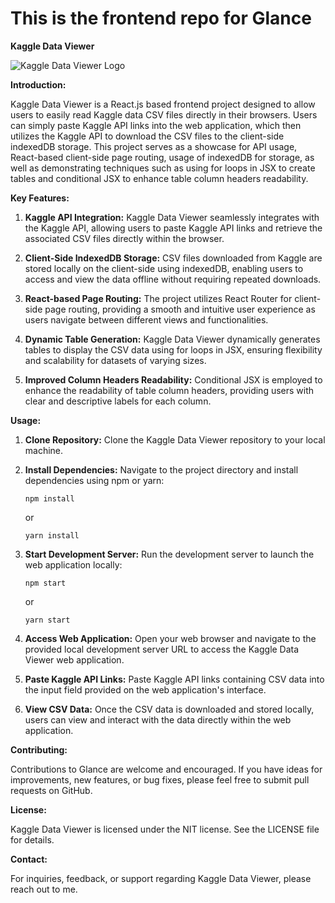 # This is the frontend repo for Glance

**Kaggle Data Viewer**

![Kaggle Data Viewer Logo](kaggle_data_viewer_logo.png)

**Introduction:**

Kaggle Data Viewer is a React.js based frontend project designed to allow users to easily read Kaggle data CSV files directly in their browsers. Users can simply paste Kaggle API links into the web application, which then utilizes the Kaggle API to download the CSV files to the client-side indexedDB storage. This project serves as a showcase for API usage, React-based client-side page routing, usage of indexedDB for storage, as well as demonstrating techniques such as using for loops in JSX to create tables and conditional JSX to enhance table column headers readability.

**Key Features:**

1. **Kaggle API Integration:**
   Kaggle Data Viewer seamlessly integrates with the Kaggle API, allowing users to paste Kaggle API links and retrieve the associated CSV files directly within the browser.

2. **Client-Side IndexedDB Storage:**
   CSV files downloaded from Kaggle are stored locally on the client-side using indexedDB, enabling users to access and view the data offline without requiring repeated downloads.

3. **React-based Page Routing:**
   The project utilizes React Router for client-side page routing, providing a smooth and intuitive user experience as users navigate between different views and functionalities.

4. **Dynamic Table Generation:**
   Kaggle Data Viewer dynamically generates tables to display the CSV data using for loops in JSX, ensuring flexibility and scalability for datasets of varying sizes.

5. **Improved Column Headers Readability:**
   Conditional JSX is employed to enhance the readability of table column headers, providing users with clear and descriptive labels for each column.

**Usage:**

1. **Clone Repository:**
   Clone the Kaggle Data Viewer repository to your local machine.

2. **Install Dependencies:**
   Navigate to the project directory and install dependencies using npm or yarn:

   ```
   npm install
   ```
   or
   ```
   yarn install
   ```

3. **Start Development Server:**
   Run the development server to launch the web application locally:

   ```
   npm start
   ```
   or
   ```
   yarn start
   ```

4. **Access Web Application:**
   Open your web browser and navigate to the provided local development server URL to access the Kaggle Data Viewer web application.

5. **Paste Kaggle API Links:**
   Paste Kaggle API links containing CSV data into the input field provided on the web application's interface.

6. **View CSV Data:**
   Once the CSV data is downloaded and stored locally, users can view and interact with the data directly within the web application.

**Contributing:**

Contributions to Glance are welcome and encouraged. If you have ideas for improvements, new features, or bug fixes, please feel free to submit pull requests on GitHub.

**License:**

Kaggle Data Viewer is licensed under the NIT license. See the LICENSE file for details.

**Contact:**

For inquiries, feedback, or support regarding Kaggle Data Viewer, please reach out to me.
